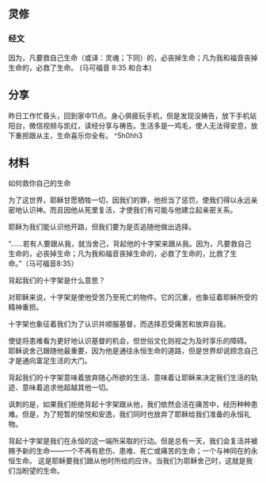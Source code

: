 ## 灵修

### 经文
因为，凡要救自己生命（或译：灵魂；下同）的，必丧掉生命；凡为我和福音丧掉生命的，必救了生命。 (马可福音 8:35 和合本)

## 分享

昨日工作忙昏头，回到家中11点。身心俱疲玩手机，但是发现没祷告，放下手机站阳台，微信视频与凯红，读经分享与祷告。生活多是一鸡毛，使人无法得安息，放下重担跟从主，生命喜乐你全有。 ^5h0hh3

## 材料

如何救你自己的生命

为了这世界，耶稣甘愿牺牲一切，因我们的罪，他担当了惩罚，使我们得以永远亲密地认识神。而且因他从死里复活，才使我们有可能与他建立起亲密关系。

耶稣为我们能认识他开路，但我们要为是否追随他做出选择。

“……若有人要跟从我，就当舍己，背起他的十字架来跟从我。因为，凡要救自己生命的，必丧掉生命；凡为我和福音丧掉生命的，必救了生命的，比救了生命。”（‭‭马可福音8:35‬）

背起我们的十字架是什么意思？

对耶稣来说，十字架是使他受苦乃至死亡的物件。它的沉重，也象征着耶稣所受的精神重担。

十字架也象征着我们为了认识并顺服基督，而选择忍受痛苦和放弃自我。

使徒将患难看为更好地认识基督的机会，但世俗文化则视之为及时享乐的障碍。 耶稣说舍己跟随他最重要，因为他是通往永恒生命的道路，但是世界却说顾念自己才是通向富足生活的大门。

背起我们的十字架意味着放弃随心所欲的生活、意味着让耶稣来决定我们生活的轨迹、意味着追求他超越其他一切。

讽刺的是，如果我们拒绝背起十字架跟从他，我们依然会活在痛苦中，经历种种患难。但是，为了短暂的愉悦和安逸，我们同时也放弃了耶稣给我们准备的永恒礼物。

背起十字架是我们在永恒的这一端所采取的行动。但是总有一天，我们会复活并被赐予新的生命——一个不再有悲伤、患难、死亡或痛苦的生命；一个与神同在的永恒生命。 这是耶稣要我们跟从他时所给的应许。当我们为耶稣舍己时，这就是我们当盼望的生命。